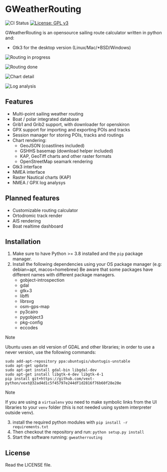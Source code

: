 # GWeatherRouting

![CI Status](https://github.com/dakk/gweatherrouting/actions/workflows/ci.yaml/badge.svg)
[![License: GPL v3](https://img.shields.io/badge/License-GPLv3-blue.svg)](https://www.gnu.org/licenses/gpl-3.0)
<!-- [![PyPI version](https://badge.fury.io/py/gweatherrouting.svg)](https://badge.fury.io/py/gweatherrouting) -->

GWeatherRouting is an opensource sailing route calculator written in python and:
- Gtk3 for the desktop version (Linux/Mac/*BSD/Windows)

![Routing in progress](https://github.com/dakk/gweatherrouting/raw/master/media/s3.png)

![Routing done](https://github.com/dakk/gweatherrouting/raw/master/media/s5.png)

![Chart detail](https://github.com/dakk/gweatherrouting/raw/master/media/s6.png)

![Log analysis](https://github.com/dakk/gweatherrouting/raw/master/media/loganalysis.png)

## Features

- Multi-point sailing weather routing
- Boat / polar integrated database
- Grib1 and Grib2 support, with downloader for openskiron
- GPX support for importing and exporting POIs and tracks
- Session manager for storing POIs, tracks and routings
- Chart rendering: 
    - GeoJSON (coastlines included)
    - GSHHS basemap (download helper included)
    - KAP, GeoTiff charts and other raster formats
    - OpenStreetMap seamark rendering
- Gtk3 interface
- NMEA interface
- Raster Nautical charts (KAP)
- NMEA / GPX log analysys


## Planned features

- Customizable routing calculator
- Ortodromic track render
- AIS rendering
- Boat realtime dashboard


## Installation

1. Make sure to have Python >= 3.8 installed and the `pip` package manager.
2. Install the following dependencies using your OS package manager (e.g: debian=apt, macos=homebrew) Be aware that some packages have different names with different package managers.
   - gobject-introspection
   - gdal
   - gtk+3
   - libffi
   - librsvg
   - osm-gps-map
   - py3cairo
   - pygobject3
   - pkg-config
   - eccodes

> [!NOTE]
> Ubuntu uses an old version of GDAL and other libraries; in order to use a never version, use the following commands:
> ```
> sudo add-apt-repository ppa:ubuntugis/ubuntugis-unstable
> sudo apt-get update
> sudo apt-get install gdal-bin libgdal-dev
> sudo apt-get install libgtk-4-dev libgtk-4-1
> pip install git+https://github.com/vext-python/vext@32ad4d1c5f45797e244df1d2816f76b60f28e20e
> ```

> [!NOTE]  
> If you are using a `virtualenv` you need to make symbolic links from the UI libraries to your `venv` folder (this is not needed using system interpreter outside venv).

3. install the required python modules with ```pip install -r requirements.txt```
4. Then checkout the repository and run: ```python setup.py install```
5. Start the software running: ```gweatherrouting```

## License

Read the LICENSE file.
